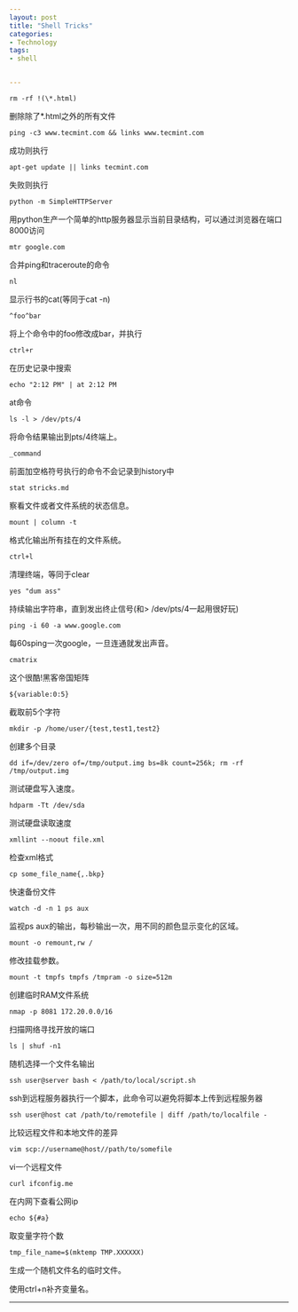 ```yaml
---
layout: post
title: "Shell Tricks"
categories:
- Technology
tags:
- shell


---
```


	rm -rf !(\*.html) 
	  
删除除了\*.html之外的所有文件

	ping -c3 www.tecmint.com && links www.tecmint.com
	
成功则执行

	apt-get update || links tecmint.com	
	
失败则执行

	python -m SimpleHTTPServer
	
用python生产一个简单的http服务器显示当前目录结构，可以通过浏览器在端口8000访问

	mtr google.com
	
合并ping和traceroute的命令

	nl
	
显示行书的cat(等同于cat -n)

	^foo^bar
	
将上个命令中的foo修改成bar，并执行

	ctrl+r
	
在历史记录中搜索

	echo "2:12 PM" | at 2:12 PM
	
at命令

	ls -l > /dev/pts/4
	
将命令结果输出到pts/4终端上。

	_command
	
前面加空格符号执行的命令不会记录到history中

	stat stricks.md
	
察看文件或者文件系统的状态信息。

	mount | column -t
	
格式化输出所有挂在的文件系统。

	ctrl+l
	
清理终端，等同于clear

	yes "dum ass"
	
持续输出字符串，直到发出终止信号(和> /dev/pts/4一起用很好玩)

	ping -i 60 -a www.google.com
	
每60sping一次google，一旦连通就发出声音。

	cmatrix
	
这个很酷!黑客帝国矩阵

	${variable:0:5}
	
截取前5个字符

	mkdir -p /home/user/{test,test1,test2}
	
创建多个目录

	dd if=/dev/zero of=/tmp/output.img bs=8k count=256k; rm -rf /tmp/output.img
	
测试硬盘写入速度。

	hdparm -Tt /dev/sda
	
测试硬盘读取速度

	xmllint --noout file.xml
	
检查xml格式

	cp some_file_name{,.bkp}
	
快速备份文件

	watch -d -n 1 ps aux
	
监视ps aux的输出，每秒输出一次，用不同的颜色显示变化的区域。

	mount -o remount,rw /
	
修改挂载参数。

	mount -t tmpfs tmpfs /tmpram -o size=512m
	
创建临时RAM文件系统

	nmap -p 8081 172.20.0.0/16
	
扫描网络寻找开放的端口

	ls | shuf -n1
	
随机选择一个文件名输出

	ssh user@server bash < /path/to/local/script.sh
	
ssh到远程服务器执行一个脚本，此命令可以避免将脚本上传到远程服务器

	ssh user@host cat /path/to/remotefile | diff /path/to/localfile -
	
比较远程文件和本地文件的差异

	vim scp://username@host//path/to/somefile
	
vi一个远程文件

	curl ifconfig.me
	
在内网下查看公网ip

	echo ${#a}
	
取变量字符个数

	tmp_file_name=$(mktemp TMP.XXXXXX)
	
生成一个随机文件名的临时文件。

使用ctrl+n补齐变量名。

---

	

